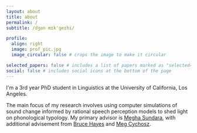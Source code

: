 ```yaml
---
layout: about
title: about
permalink: /
subtitle: /dʒɑn mɪk'ɡeɪhi/ 

profile:
  align: right
  image: prof_pic.jpg
  image_circular: false # crops the image to make it circular

selected_papers: false # includes a list of papers marked as "selected={true}"
social: false # includes social icons at the bottom of the page
---
```


I'm a 3rd year PhD student in Linguistics at the University of California, Los Angeles. 

The main focus of my research involves using computer simulations of sound change informed by rational speech perception models to shed light on phonological typology. My primary advisor is [Megha Sundara](https://linguistics.ucla.edu/person/megha-sundara/), with additional advisement from [Bruce Hayes](https://brucehayes.org/) and [Meg Cychosz](https://megseekosh.github.io/). 

